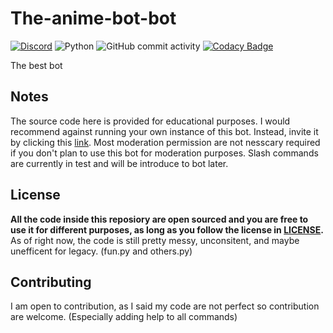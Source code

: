 # The-anime-bot-bot

[![Discord](https://img.shields.io/discord/786359602241470464?label=Discord%20Server&style=for-the-badge)](https://discord.gg/bUpF6d6bP9)
![Python](https://img.shields.io/badge/Python-3.9-red?style=for-the-badge)
![GitHub commit activity](https://img.shields.io/github/commit-activity/w/Cryptex-github/the-anime-bot-bot?style=for-the-badge)
[![Codacy Badge](https://api.codacy.com/project/badge/Grade/5b3f17ae93e647aaa3ff7ae5a78a8a34)](https://app.codacy.com/gh/Cryptex-github/the-anime-bot-bot?utm_source=github.com&utm_medium=referral&utm_content=Cryptex-github/the-anime-bot-bot&utm_campaign=Badge_Grade_Settings)

The best bot

## Notes
The source code here is provided for educational purposes. I would recommend against running your own instance of this bot. Instead, invite it by clicking this [link](https://discord.com/api/oauth2/authorize?client_id=787927476177076234&permissions=2486562007&scope=bot%20applications.commands). Most moderation permission are not nesscary required if you don't plan to use this bot for moderation purposes. Slash commands are currently in test and will be introduce to bot later.

## License
**All the code inside this reposiory are open sourced and you are free to use it for different purposes, as long as you follow the license in [LICENSE](https://github.com/Cryptex-github/the-anime-bot-bot/blob/main/LICENSE).** As of right now, the code is still pretty messy, unconsitent, and maybe unefficent for legacy. (fun.py and others.py)

## Contributing
I am open to contribution, as I said my code are not perfect so contribution are welcome. (Especially adding help to all commands)
